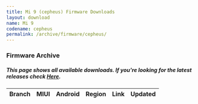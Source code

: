 ```yaml
---
title: Mi 9 (cepheus) Firmware Downloads
layout: download
name: Mi 9
codename: cepheus
permalink: /archive/firmware/cepheus/
---
```


### Firmware Archive
##### This page shows all available downloads. If you're looking for the latest releases check [Here](/firmware/cepheus/).

<div class="table-responsive-md" id="table-wrapper">
<table id="firmware" class="display dt-responsive nowrap compact table table-striped table-hover table-sm">
    <thead class="thead-dark">
        <tr>
            <th>Branch</th>
            <th>MIUI</th>
            <th>Android</th>
            <th>Region</th>
            <th>Link</th>
            <th>Updated</th>
        </tr>
    </thead>
    <script>loadFirmwareDownloads('cepheus', 'full')</script>
</table>
</div>
